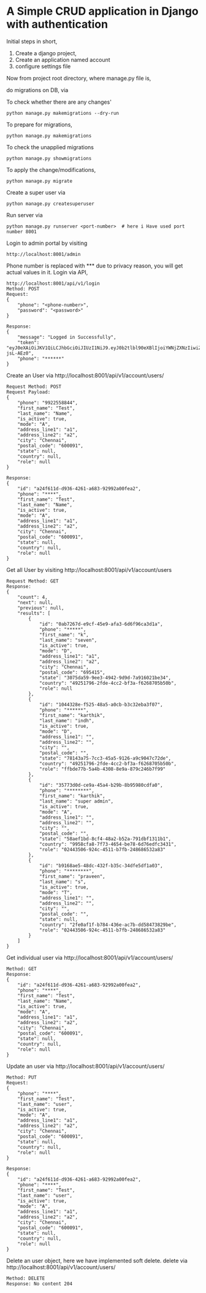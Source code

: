 # A Simple CRUD application in Django with authentication
Initial steps in short,
1. Create a django project,
2. Create an application named account 
3. configure settings file

Now from project root directory, where manage.py file is,

do migrations on DB, via 

To check whether there are any changes'
```
python manage.py makemigrations --dry-run
```
To prepare for migrations,
```
python manage.py makemigrations
```
To check the unapplied migrations
```
python manage.py showmigrations
```
To apply the change/modifications,
```
python manage.py migrate
```
Create a super user via 
```
python manage.py createsuperuser
```
Run server via 
```
python manage.py runserver <port-number>  # here i Have used port number 8001
```
Login to admin portal by visiting 
```
http://localhost:8001/admin
```

Phone number is replaced with *** due to privacy reason, you will get actual values in it.
Login via API, 
```
http://localhost:8001/api/v1/login
Method: POST
Request:
{
    "phone": "<phone-number>",
    "password": "<password>"
}

Response:
{
    "message": "Logged in Successfully",
    "token": "eyJ0eXAiOiJKV1QiLCJhbGciOiJIUzI1NiJ9.eyJ0b2tlbl90eXBlIjoiYWNjZXNzIiwiZXhwIjoxNjMzMDcyMzI4LCJqdGkiOiI1YjM2NGFkMGFlZjA0MzA5OGNlMTIxYTE4NzNiNjZkZiIsInVzZXJfaWQiOiIzNTc3M2QwZC1jZTlhLTQ1YTQtYjI5Yi04Yjk1OTgwY2RmYTAifQ.0ELPM6eHzrFxSIpt3VzJFIb1MuAnXITIX4-jsL-AEz0",
    "phone": "******"
}
```


Create an User via http://localhost:8001/api/v1/account/users/
```
Request Method: POST
Request Payload:
{
    "phone": "9922558844",
    "first_name": "Test",
    "last_name": "Name",
    "is_active": true,
    "mode": "A",
    "address_line1": "a1",
    "address_line2": "a2",
    "city": "Chennai",
    "postal_code": "600091",
    "state": null,
    "country": null,
    "role": null
}

Response:
{
    "id": "a24f611d-d936-4261-a683-92992a00fea2",
    "phone": "****",
    "first_name": "Test",
    "last_name": "Name",
    "is_active": true,
    "mode": "A",
    "address_line1": "a1",
    "address_line2": "a2",
    "city": "Chennai",
    "postal_code": "600091",
    "state": null,
    "country": null,
    "role": null
}

```

Get all User by visiting http://localhost:8001/api/v1/account/users
```
Request Method: GET
Response:
{
    "count": 4,
    "next": null,
    "previous": null,
    "results": [
        {
            "id": "0ab7267d-e9cf-45e9-afa3-6d6f96ca3d1a",
            "phone": "*****",
            "first_name": "k",
            "last_name": "seven",
            "is_active": true,
            "mode": "D",
            "address_line1": "a1",
            "address_line2": "a2",
            "city": "Chennai",
            "postal_code": "695415",
            "state": "3075da59-9ee3-4942-9d9d-7a916021be34",
            "country": "49251796-2fde-4cc2-bf3a-f6268705b50b",
            "role": null
        },
        {
            "id": "1044328e-f525-48a5-a0cb-b3c32eba3f07",
            "phone": "******",
            "first_name": "karthik",
            "last_name": "indh",
            "is_active": true,
            "mode": "D",
            "address_line1": "",
            "address_line2": "",
            "city": "",
            "postal_code": "",
            "state": "78143a75-7cc3-45a5-9126-a9c9047c72de",
            "country": "49251796-2fde-4cc2-bf3a-f6268705b50b",
            "role": "ffbde77b-5a4b-4308-8e9a-879c246b7f99"
        },
        {
            "id": "35773d0d-ce9a-45a4-b29b-8b95980cdfa0",
            "phone": "********",
            "first_name": "karthik",
            "last_name": "super admin",
            "is_active": true,
            "mode": "A",
            "address_line1": "",
            "address_line2": "",
            "city": "",
            "postal_code": "",
            "state": "58aef1bd-8cf4-48a2-b52a-791dbf1311b1",
            "country": "9958cfa8-7f73-4654-be78-6d76edfc3431",
            "role": "02443506-924c-4511-b7fb-248686532a83"
        },
        {
            "id": "b9168ae5-48dc-432f-b35c-34dfe5df1a03",
            "phone": "********",
            "first_name": "praveen",
            "last_name": "s",
            "is_active": true,
            "mode": "T",
            "address_line1": "",
            "address_line2": "",
            "city": "",
            "postal_code": "",
            "state": null,
            "country": "2fe0af1f-b784-436e-ac7b-dd58473829be",
            "role": "02443506-924c-4511-b7fb-248686532a83"
        }
    ]
}
```
Get individual user via http://localhost:8001/api/v1/account/users/<user-uuid>
```
Method: GET
Response:
{
    "id": "a24f611d-d936-4261-a683-92992a00fea2",
    "phone": "****",
    "first_name": "Test",
    "last_name": "Name",
    "is_active": true,
    "mode": "A",
    "address_line1": "a1",
    "address_line2": "a2",
    "city": "Chennai",
    "postal_code": "600091",
    "state": null,
    "country": null,
    "role": null
}
```
Update an user via http://localhost:8001/api/v1/account/users/<user-uuid>
```
Method: PUT
Request:
{
    "phone": "****",
    "first_name": "Test",
    "last_name": "user",
    "is_active": true,
    "mode": "A",
    "address_line1": "a1",
    "address_line2": "a2",
    "city": "Chennai",
    "postal_code": "600091",
    "state": null,
    "country": null,
    "role": null
}

Response:
{
    "id": "a24f611d-d936-4261-a683-92992a00fea2",
    "phone": "****",
    "first_name": "Test",
    "last_name": "user",
    "is_active": true,
    "mode": "A",
    "address_line1": "a1",
    "address_line2": "a2",
    "city": "Chennai",
    "postal_code": "600091",
    "state": null,
    "country": null,
    "role": null
}
```
Delete an user object, here we have implemented soft delete.
delete via http://localhost:8001/api/v1/account/users/<user-uuid>
```
Method: DELETE
Response: No content 204
```